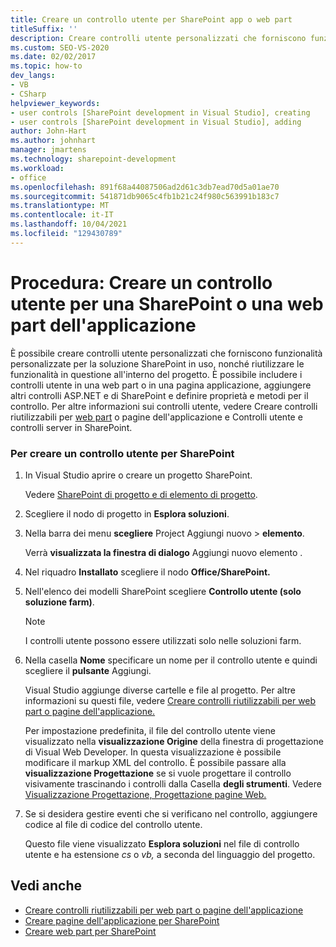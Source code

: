 ```yaml
---
title: Creare un controllo utente per SharePoint app o web part
titleSuffix: ''
description: Creare controlli utente personalizzati che forniscono funzionalità personalizzate per la soluzione SharePoint e riutilizzare tale funzionalità all'interno di una web part o di una pagina dell'applicazione.
ms.custom: SEO-VS-2020
ms.date: 02/02/2017
ms.topic: how-to
dev_langs:
- VB
- CSharp
helpviewer_keywords:
- user controls [SharePoint development in Visual Studio], creating
- user controls [SharePoint development in Visual Studio], adding
author: John-Hart
ms.author: johnhart
manager: jmartens
ms.technology: sharepoint-development
ms.workload:
- office
ms.openlocfilehash: 891f68a44087506ad2d61c3db7ead70d5a01ae70
ms.sourcegitcommit: 541871db9065c4fb1b21c24f980c563991b183c7
ms.translationtype: MT
ms.contentlocale: it-IT
ms.lasthandoff: 10/04/2021
ms.locfileid: "129430789"
---
```

# <a name="how-to-create-a-user-control-for-a-sharepoint-application-page-or-web-part"></a>Procedura: Creare un controllo utente per una SharePoint o una web part dell'applicazione
  È possibile creare controlli utente personalizzati che forniscono funzionalità personalizzate per la soluzione SharePoint in uso, nonché riutilizzare le funzionalità in questione all'interno del progetto. È possibile includere i controlli utente in una web part o in una pagina applicazione, aggiungere altri controlli ASP.NET e di SharePoint e definire proprietà e metodi per il controllo. Per altre informazioni sui controlli utente, vedere Creare controlli riutilizzabili per [web part](../sharepoint/creating-reusable-controls-for-web-parts-or-application-pages.md) o pagine dell'applicazione e Controlli utente e controlli server in SharePoint.

### <a name="to-create-a-user-control-for-sharepoint"></a>Per creare un controllo utente per SharePoint

1. In Visual Studio aprire o creare un progetto SharePoint.

     Vedere [SharePoint di progetto e di elemento di progetto](../sharepoint/sharepoint-project-and-project-item-templates.md).

2. Scegliere il nodo di progetto in **Esplora soluzioni**.

3. Nella barra dei menu **scegliere** Project Aggiungi nuovo  >  **elemento**.

     Verrà **visualizzata la finestra di dialogo** Aggiungi nuovo elemento .

4. Nel riquadro **Installato** scegliere il nodo **Office/SharePoint.**

5. Nell'elenco dei modelli SharePoint scegliere **Controllo utente (solo soluzione farm)**.

    > [!NOTE]
    > I controlli utente possono essere utilizzati solo nelle soluzioni farm.

6. Nella casella **Nome** specificare un nome per il controllo utente e quindi scegliere il **pulsante** Aggiungi.

     Visual Studio aggiunge diverse cartelle e file al progetto. Per altre informazioni su questi file, vedere [Creare controlli riutilizzabili per web part o pagine dell'applicazione.](../sharepoint/creating-reusable-controls-for-web-parts-or-application-pages.md)

     Per impostazione predefinita, il file del controllo utente viene visualizzato nella **visualizzazione Origine** della finestra di progettazione di Visual Web Developer. In questa visualizzazione è possibile modificare il markup XML del controllo. È possibile passare alla **visualizzazione Progettazione** se si vuole progettare il controllo visivamente trascinando i controlli dalla Casella **degli strumenti**. Vedere [Visualizzazione Progettazione, Progettazione pagine Web.](/previous-versions/aspnet/ms178149\(v\=vs.100\))

7. Se si desidera gestire eventi che si verificano nel controllo, aggiungere codice al file di codice del controllo utente.

     Questo file viene visualizzato **Esplora soluzioni** nel file di controllo utente e ha estensione *cs* o *vb,* a seconda del linguaggio del progetto.

## <a name="see-also"></a>Vedi anche
- [Creare controlli riutilizzabili per web part o pagine dell'applicazione](../sharepoint/creating-reusable-controls-for-web-parts-or-application-pages.md)
- [Creare pagine dell'applicazione per SharePoint](../sharepoint/creating-application-pages-for-sharepoint.md)
- [Creare web part per SharePoint](../sharepoint/creating-web-parts-for-sharepoint.md)
